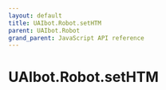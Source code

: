 ```yaml
---
layout: default
title: UAIbot.Robot.setHTM
parent: UAIbot.Robot
grand_parent: JavaScript API reference
---
```


# UAIbot.Robot.setHTM